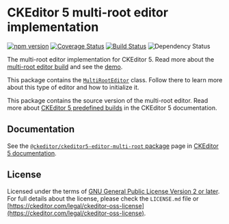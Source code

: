 CKEditor 5 multi-root editor implementation
========================================

[![npm version](https://badge.fury.io/js/%40ckeditor%2Fckeditor5-editor-multi-root.svg)](https://www.npmjs.com/package/@ckeditor/ckeditor5-editor-multi-root)
[![Coverage Status](https://coveralls.io/repos/github/ckeditor/ckeditor5/badge.svg?branch=master)](https://coveralls.io/github/ckeditor/ckeditor5?branch=master)
[![Build Status](https://travis-ci.com/ckeditor/ckeditor5.svg?branch=master)](https://app.travis-ci.com/github/ckeditor/ckeditor5)
![Dependency Status](https://img.shields.io/librariesio/release/npm/@ckeditor/ckeditor5-editor-multi-root)

The multi-root editor implementation for CKEditor 5. Read more about the [multi-root editor build](https://ckeditor.com/docs/ckeditor5/latest/installation/getting-started/predefined-builds.html#multi-root-editor) and see the [demo](https://ckeditor.com/docs/ckeditor5/latest/examples/builds/multi-root-editor.html).

This package contains the [`MultiRootEditor`](https://ckeditor.com/docs/ckeditor5/latest/api/module_editor-multi-root_multirooteditor-MultiRootEditor.html) class. Follow there to learn more about this type of editor and how to initialize it.

This package contains the source version of the multi-root editor. Read more about [CKEditor 5 predefined builds](https://ckeditor.com/docs/ckeditor5/latest/installation/advanced/alternative-setups/predefined-builds.html) in the CKEditor 5 documentation.

## Documentation

See the [`@ckeditor/ckeditor5-editor-multi-root` package](https://ckeditor.com/docs/ckeditor5/latest/api/editor-multi-root.html) page in [CKEditor 5 documentation](https://ckeditor.com/docs/ckeditor5/latest/).

## License

Licensed under the terms of [GNU General Public License Version 2 or later](http://www.gnu.org/licenses/gpl.html). For full details about the license, please check the `LICENSE.md` file or [https://ckeditor.com/legal/ckeditor-oss-license](https://ckeditor.com/legal/ckeditor-oss-license).
